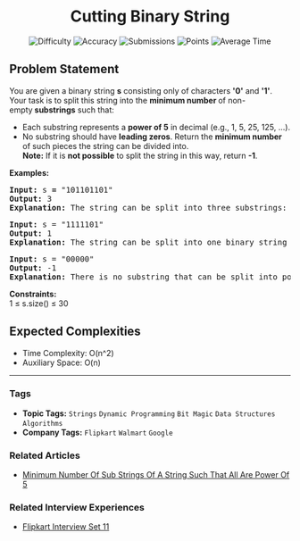 <h1 align="center">Cutting Binary String</h1>

<p align="center">
  <img alt="Difficulty" title="Difficulty" src="https://custom-icon-badges.demolab.com/badge/Difficulty: Medium-1F222E?style=for-the-badge&logoColor=white&logo=fire"/>
  <img alt="Accuracy" title="Accuracy" src="https://custom-icon-badges.demolab.com/badge/Accuracy: 49.71%25-1F222E?style=for-the-badge&logoColor=white&logo=target"/>
  <img alt="Submissions" title="Submissions" src="https://custom-icon-badges.demolab.com/badge/Submissions: 42K+-1F222E?style=for-the-badge&logoColor=white&logo=repo"/>
  <img alt="Points" title="Points" src="https://custom-icon-badges.demolab.com/badge/Points: 4-1F222E?style=for-the-badge&logoColor=white&logo=award"/>
  <img alt="Average Time" title="Average Time" src="https://custom-icon-badges.demolab.com/badge/Average%20Time: N/A-1F222E?style=for-the-badge&logoColor=white&logo=clock"/>
</p>

## Problem Statement

You are given a binary string <b>s</b> consisting only of characters <b>'0'</b> and <b>'1'</b>. Your task is to split this string into the <b>minimum number </b>of non-empty<b> substrings</b> such that:

- Each substring represents a <b>power of 5</b> in decimal (e.g., 1, 5, 25, 125, ...).<br>
- No substring should have <b>leading zeros</b>.
Return the <b>minimum number </b>of such pieces the string can be divided into.<br><b>Note:</b> If it is <b>not possible</b> to split the string in this way, return <b>-1</b>.

<b>Examples:</b>

<pre><b>Input: </b>s<b> = </b>"101101101"<b><br>Output: </b>3<b><br>Explanation: </b>The string can be split into three substrings: "101", "101", and "101", each of which is a power of 5 with no leading zeros.</pre>

<pre><b>Input:</b> s = "1111101"
<b>Output:</b> 1
<b>Explanation:</b> The string can be split into one binary string "1111101" which is 125 in decimal and a power of 5 with no leading zeros.</pre>

<pre><b>Input: </b>s = "00000"<br><b>Output: </b>-1<br><b>Explanation: </b>There is no substring that can be split into power of <b>5.<br></b></pre>

<b>Constraints:<br></b>1 ≤ s.size() ≤ 30

## Expected Complexities
- Time Complexity: O(n^2)
- Auxiliary Space: O(n)

<hr>

### Tags
- **Topic Tags:** `Strings` `Dynamic Programming` `Bit Magic` `Data Structures` `Algorithms`
- **Company Tags:** `Flipkart` `Walmart` `Google`

### Related Articles
- [Minimum Number Of Sub Strings Of A String Such That All Are Power Of 5](https://www.geeksforgeeks.org/minimum-number-of-sub-strings-of-a-string-such-that-all-are-power-of-5/)

### Related Interview Experiences
- [Flipkart Interview Set 11](httpss://www.geeksforgeeks.org/flipkart-interview-set-11/)
